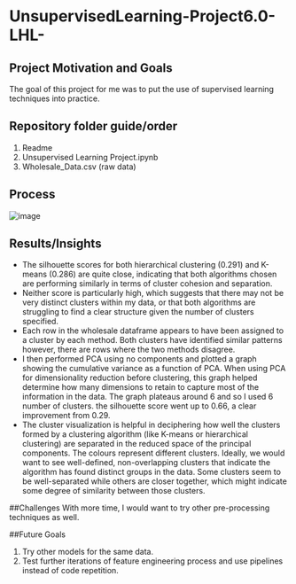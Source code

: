 # UnsupervisedLearning-Project6.0-LHL-

## Project Motivation and Goals
The goal of this project for me was to put the use of supervised learning techniques into practice.

## Repository folder guide/order
1. Readme
2. Unsupervised Learning Project.ipynb
3. Wholesale_Data.csv (raw data)
   
## Process

![image](https://github.com/Zarmeena667/UnsupervisedLearning-Project6.0-LHL-/assets/145514413/5991c9b0-a2da-4cdb-90e6-0da09c89c8f5)


## Results/Insights
* The silhouette scores for both hierarchical clustering (0.291) and K-means (0.286) are quite close, indicating that both algorithms chosen are performing similarly in terms of cluster cohesion and separation.
* Neither score is particularly high, which suggests that there may not be very distinct clusters within my data, or that both algorithms are struggling to find a clear structure given the number of clusters specified.
* Each row in the wholesale dataframe appears to have been assigned to a cluster by each method. Both clusters have identified similar patterns however, there are rows where the two methods disagree.
* I then performed PCA using no components and plotted a graph showing the cumulative variance as a function of PCA. When using PCA for dimensionality reduction before clustering, this graph helped determine how many dimensions to retain to capture most of the information in the data. The graph plateaus around 6 and so I used 6 number of clusters. the silhouette score went up to 0.66, a clear improvement from 0.29. 
* The cluster visualization is helpful in deciphering how well the clusters formed by a clustering algorithm (like K-means or hierarchical clustering) are separated in the reduced space of the principal components. The colours represent different clusters. Ideally, we would want to see well-defined, non-overlapping clusters that indicate the algorithm has found distinct groups in the data. Some clusters seem to be well-separated while others are closer together, which might indicate some degree of similarity between those clusters. 

##Challenges
With more time, I would want to try other pre-processing techniques as well.

##Future Goals
1. Try other models for the same data.
2. Test further iterations of feature engineering process and use pipelines instead of code repetition. 
